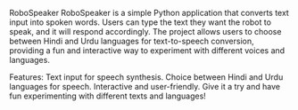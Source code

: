 RoboSpeaker
RoboSpeaker is a simple Python application that converts text input into spoken words. Users can type the text they want the robot to speak, and it will respond accordingly. The project allows users to choose between Hindi and Urdu languages for text-to-speech conversion, providing a fun and interactive way to experiment with different voices and languages.

Features:
Text input for speech synthesis.
Choice between Hindi and Urdu languages for speech.
Interactive and user-friendly.
Give it a try and have fun experimenting with different texts and languages!
